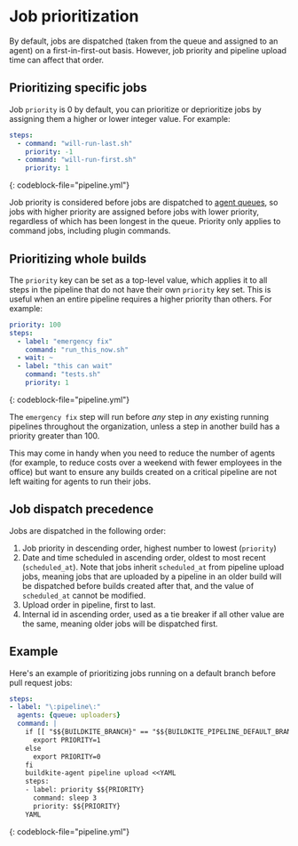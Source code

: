 # Job prioritization

By default, jobs are dispatched (taken from the queue and assigned to an agent) on a first-in-first-out basis. However, job priority and pipeline upload time can affect that order.

## Prioritizing specific jobs

Job `priority` is 0 by default, you can prioritize or deprioritize jobs by assigning them a higher or lower integer value. For example:

```yml
steps:
  - command: "will-run-last.sh"
    priority: -1
  - command: "will-run-first.sh"
    priority: 1
```
{: codeblock-file="pipeline.yml"}

Job priority is considered before jobs are dispatched to [agent queues](/docs/agent/v3/queues), so jobs with higher priority are assigned before jobs with lower priority, regardless of which has been longest in the queue. Priority only applies to command jobs, including plugin commands.

## Prioritizing whole builds

The `priority` key can be set as a top-level value, which applies it to all steps in the pipeline that do not have their own `priority` key set. This is useful when an entire pipeline requires a higher priority than others. For example:

```yml
priority: 100
steps:
  - label: "emergency fix"
    command: "run_this_now.sh"
  - wait: ~
  - label: "this can wait"
    command: "tests.sh"
    priority: 1
```
{: codeblock-file="pipeline.yml"}

The `emergency fix` step will run before _any_ step in _any_ existing running pipelines throughout the organization, unless a step in another build has a priority greater than 100.

This may come in handy when you need to reduce the number of agents (for example, to reduce costs over a weekend with fewer employees in the office) but want to ensure any builds created on a critical pipeline are not left waiting for agents to run their jobs.

## Job dispatch precedence

Jobs are dispatched in the following order:

1. Job priority in descending order, highest number to lowest (`priority`)
1. Date and time scheduled in ascending order, oldest to most recent (`scheduled_at`). Note that jobs inherit `scheduled_at` from pipeline upload jobs, meaning jobs that are uploaded by a pipeline in an older build will be dispatched before builds created after that, and the value of `scheduled_at` cannot be modified.
1. Upload order in pipeline, first to last.
1. Internal id in ascending order, used as a tie breaker if all other value are the same, meaning older jobs will be dispatched first.

## Example

Here's an example of prioritizing jobs running on a default branch before pull request jobs:

```yaml
steps:
- label: "\:pipeline\:"
  agents: {queue: uploaders}
  command: |
    if [[ "$${BUILDKITE_BRANCH}" == "$${BUILDKITE_PIPELINE_DEFAULT_BRANCH}" ]]; then
      export PRIORITY=1
    else
      export PRIORITY=0
    fi
    buildkite-agent pipeline upload <<YAML
    steps:
    - label: priority $${PRIORITY}
      command: sleep 3
      priority: $${PRIORITY}
    YAML
```
{: codeblock-file="pipeline.yml"}

